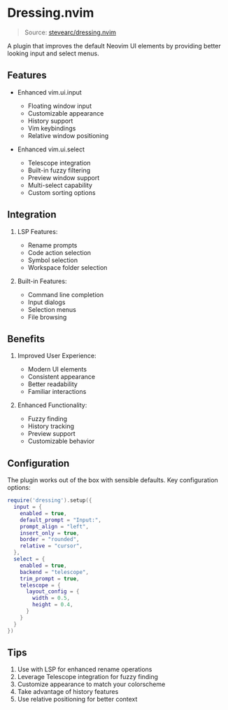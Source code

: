 # Dressing.nvim

> Source: [stevearc/dressing.nvim](https://github.com/stevearc/dressing.nvim)

A plugin that improves the default Neovim UI elements by providing better looking input and select menus.

## Features

- Enhanced vim.ui.input
  - Floating window input
  - Customizable appearance
  - History support
  - Vim keybindings
  - Relative window positioning

- Enhanced vim.ui.select
  - Telescope integration
  - Built-in fuzzy filtering
  - Preview window support
  - Multi-select capability
  - Custom sorting options

## Integration

1. LSP Features:
   - Rename prompts
   - Code action selection
   - Symbol selection
   - Workspace folder selection

2. Built-in Features:
   - Command line completion
   - Input dialogs
   - Selection menus
   - File browsing

## Benefits

1. Improved User Experience:
   - Modern UI elements
   - Consistent appearance
   - Better readability
   - Familiar interactions

2. Enhanced Functionality:
   - Fuzzy finding
   - History tracking
   - Preview support
   - Customizable behavior

## Configuration

The plugin works out of the box with sensible defaults. Key configuration options:

```lua
require('dressing').setup({
  input = {
    enabled = true,
    default_prompt = "Input:",
    prompt_align = "left",
    insert_only = true,
    border = "rounded",
    relative = "cursor",
  },
  select = {
    enabled = true,
    backend = "telescope",
    trim_prompt = true,
    telescope = {
      layout_config = {
        width = 0.5,
        height = 0.4,
      }
    }
  }
})
```

## Tips

1. Use with LSP for enhanced rename operations
2. Leverage Telescope integration for fuzzy finding
3. Customize appearance to match your colorscheme
4. Take advantage of history features
5. Use relative positioning for better context
